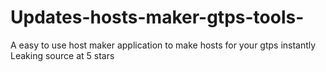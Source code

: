 # Updates-hosts-maker-gtps-tools-
A easy to use host maker application to make hosts for your gtps instantly Leaking source at 5 stars
